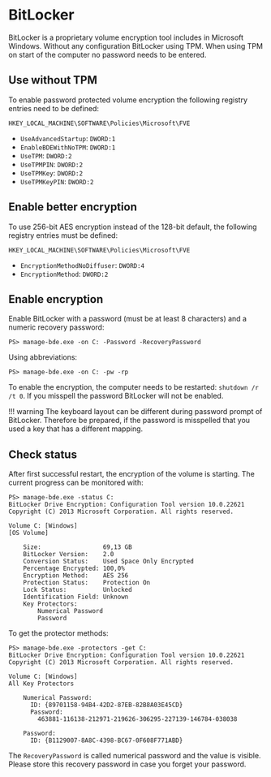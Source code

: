 # BitLocker

BitLocker is a proprietary volume encryption tool includes in Microsoft Windows.
Without any configuration BitLocker using TPM. When using TPM on start of the
computer no password needs to be entered.

## Use without TPM

To enable password protected volume encryption the following registry entries
need to be defined:

`HKEY_LOCAL_MACHINE\SOFTWARE\Policies\Microsoft\FVE`

* `UseAdvancedStartup`: `DWORD:1`
* `EnableBDEWithNoTPM`: `DWORD:1`
* `UseTPM`: `DWORD:2`
* `UseTPMPIN`: `DWORD:2`
* `UseTPMKey`: `DWORD:2`
* `UseTPMKeyPIN`: `DWORD:2`

## Enable better encryption

To use 256-bit AES encryption instead of the 128-bit default, the following
registry entries must be defined:

`HKEY_LOCAL_MACHINE\SOFTWARE\Policies\Microsoft\FVE`

* `EncryptionMethodNoDiffuser`: `DWORD:4`
* `EncryptionMethod`: `DWORD:2`

## Enable encryption

Enable BitLocker with a password (must be at least 8 characters) and a numeric
recovery password:

```
PS> manage-bde.exe -on C: -Password -RecoveryPassword
```

Using abbreviations:

```
PS> manage-bde.exe -on C: -pw -rp
```

To enable the encryption, the computer needs to be restarted: `shutdown /r /t
0`. If you misspell the password BitLocker will not be enabled.

!!! warning
    The keyboard layout can be different during password prompt of BitLocker.
    Therefore be prepared, if the password is misspelled that you used a
    key that has a different mapping.

## Check status

After first successful restart, the encryption of the volume is starting. The
current progress can be monitored with:

```
PS> manage-bde.exe -status C:
BitLocker Drive Encryption: Configuration Tool version 10.0.22621
Copyright (C) 2013 Microsoft Corporation. All rights reserved.

Volume C: [Windows]
[OS Volume]

    Size:                 69,13 GB
    BitLocker Version:    2.0
    Conversion Status:    Used Space Only Encrypted
    Percentage Encrypted: 100,0%
    Encryption Method:    AES 256
    Protection Status:    Protection On
    Lock Status:          Unlocked
    Identification Field: Unknown
    Key Protectors:
        Numerical Password
        Password
```

To get the protector methods:

```
PS> manage-bde.exe -protectors -get C:
BitLocker Drive Encryption: Configuration Tool version 10.0.22621
Copyright (C) 2013 Microsoft Corporation. All rights reserved.

Volume C: [Windows]
All Key Protectors

    Numerical Password:
      ID: {89701158-94B4-42D2-87EB-82B8A03E45CD}
      Password:
        463881-116138-212971-219626-306295-227139-146784-038038

    Password:
      ID: {B1129007-8A8C-4398-BC67-0F608F771ABD}

```

The `RecoveryPassword` is called numerical password and the value is visible.
Please store this recovery password in case you forget your password.
